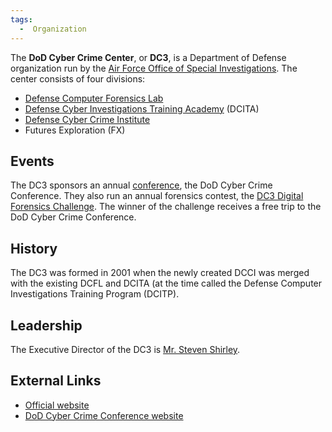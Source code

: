 ```yaml
---
tags:
  -  Organization
---
```

The **DoD Cyber Crime Center**, or **DC3**, is a Department of Defense
organization run by the [Air Force Office of Special
Investigations](air_force_office_of_special_investigations.md).
The center consists of four divisions:

- [Defense Computer Forensics
  Lab](defense_computer_forensics_lab.md)
- [Defense Cyber Investigations Training
  Academy](defense_cyber_investigations_training_academy.md)
  (DCITA)
- [Defense Cyber Crime
  Institute](defense_cyber_crime_institute.md)
- Futures Exploration (FX)

## Events

The DC3 sponsors an annual [conference](conferences.md), the DoD
Cyber Crime Conference. They also run an annual forensics contest, the
[DC3 Digital Forensics
Challenge](dc3_digital_forensics_challenge.md). The winner of
the challenge receives a free trip to the DoD Cyber Crime Conference.

## History

The DC3 was formed in 2001 when the newly created DCCI was merged with
the existing DCFL and DCITA (at the time called the Defense Computer
Investigations Training Program (DCITP).

## Leadership

The Executive Director of the DC3 is [Mr. Steven
Shirley](http://www.af.mil/bios/bio.asp?bioID=8478).

## External Links

- [Official website](http://dc3.mil/)
- [DoD Cyber Crime Conference website](http://www.dodcybercrime.com/)